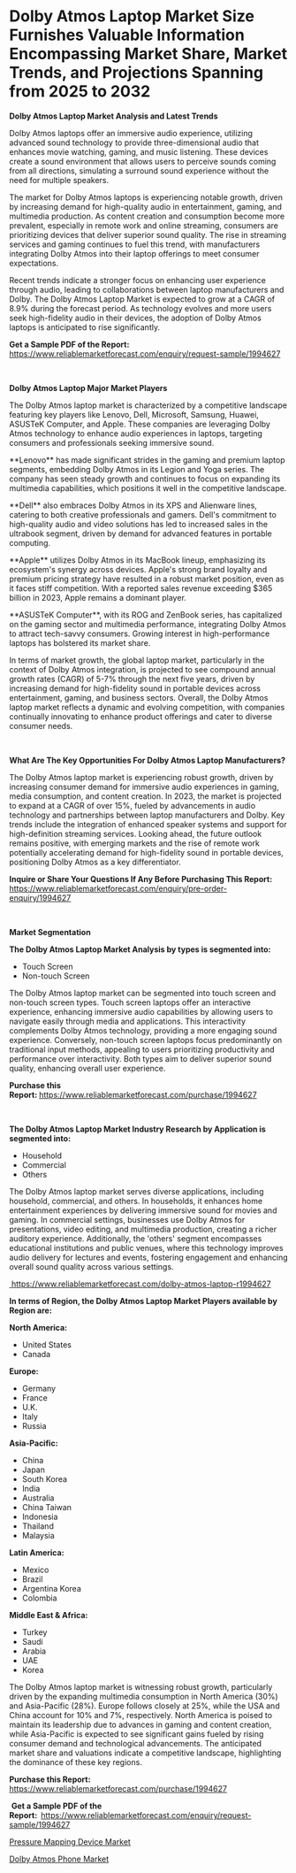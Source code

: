 <p><h1>Dolby Atmos Laptop Market Size Furnishes Valuable Information Encompassing Market Share, Market Trends, and Projections Spanning from 2025 to 2032</h1></p><p><strong>Dolby Atmos Laptop Market Analysis and Latest Trends</strong></p>
<p><p>Dolby Atmos laptops offer an immersive audio experience, utilizing advanced sound technology to provide three-dimensional audio that enhances movie watching, gaming, and music listening. These devices create a sound environment that allows users to perceive sounds coming from all directions, simulating a surround sound experience without the need for multiple speakers.</p><p>The market for Dolby Atmos laptops is experiencing notable growth, driven by increasing demand for high-quality audio in entertainment, gaming, and multimedia production. As content creation and consumption become more prevalent, especially in remote work and online streaming, consumers are prioritizing devices that deliver superior sound quality. The rise in streaming services and gaming continues to fuel this trend, with manufacturers integrating Dolby Atmos into their laptop offerings to meet consumer expectations.</p><p>Recent trends indicate a stronger focus on enhancing user experience through audio, leading to collaborations between laptop manufacturers and Dolby. The Dolby Atmos Laptop Market is expected to grow at a CAGR of 8.9% during the forecast period. As technology evolves and more users seek high-fidelity audio in their devices, the adoption of Dolby Atmos laptops is anticipated to rise significantly.</p></p>
<p><strong>Get a Sample PDF of the Report:&nbsp;</strong> <a href="https://www.reliablemarketforecast.com/enquiry/request-sample/1994627?utm_campaign=1899&utm_medium=2&utm_source=Github&utm_content=ia&utm_term=11022025&utm_id=dolby-atmos-laptop">https://www.reliablemarketforecast.com/enquiry/request-sample/1994627</a></p>
<p>&nbsp;</p>
<p><strong>Dolby Atmos Laptop Major Market Players</strong></p>
<p><p>The Dolby Atmos laptop market is characterized by a competitive landscape featuring key players like Lenovo, Dell, Microsoft, Samsung, Huawei, ASUSTeK Computer, and Apple. These companies are leveraging Dolby Atmos technology to enhance audio experiences in laptops, targeting consumers and professionals seeking immersive sound.</p><p>**Lenovo** has made significant strides in the gaming and premium laptop segments, embedding Dolby Atmos in its Legion and Yoga series. The company has seen steady growth and continues to focus on expanding its multimedia capabilities, which positions it well in the competitive landscape.</p><p>**Dell** also embraces Dolby Atmos in its XPS and Alienware lines, catering to both creative professionals and gamers. Dell's commitment to high-quality audio and video solutions has led to increased sales in the ultrabook segment, driven by demand for advanced features in portable computing.</p><p>**Apple** utilizes Dolby Atmos in its MacBook lineup, emphasizing its ecosystem's synergy across devices. Apple's strong brand loyalty and premium pricing strategy have resulted in a robust market position, even as it faces stiff competition. With a reported sales revenue exceeding $365 billion in 2023, Apple remains a dominant player.</p><p>**ASUSTeK Computer**, with its ROG and ZenBook series, has capitalized on the gaming sector and multimedia performance, integrating Dolby Atmos to attract tech-savvy consumers. Growing interest in high-performance laptops has bolstered its market share.</p><p>In terms of market growth, the global laptop market, particularly in the context of Dolby Atmos integration, is projected to see compound annual growth rates (CAGR) of 5-7% through the next five years, driven by increasing demand for high-fidelity sound in portable devices across entertainment, gaming, and business sectors. Overall, the Dolby Atmos laptop market reflects a dynamic and evolving competition, with companies continually innovating to enhance product offerings and cater to diverse consumer needs.</p></p>
<p>&nbsp;</p>
<p><strong>What Are The Key Opportunities For Dolby Atmos Laptop Manufacturers?</strong></p>
<p><p>The Dolby Atmos laptop market is experiencing robust growth, driven by increasing consumer demand for immersive audio experiences in gaming, media consumption, and content creation. In 2023, the market is projected to expand at a CAGR of over 15%, fueled by advancements in audio technology and partnerships between laptop manufacturers and Dolby. Key trends include the integration of enhanced speaker systems and support for high-definition streaming services. Looking ahead, the future outlook remains positive, with emerging markets and the rise of remote work potentially accelerating demand for high-fidelity sound in portable devices, positioning Dolby Atmos as a key differentiator.</p></p>
<p><strong>Inquire or Share Your Questions If Any Before Purchasing This Report:</strong> <a href="https://www.reliablemarketforecast.com/enquiry/pre-order-enquiry/1994627?utm_campaign=1899&utm_medium=2&utm_source=Github&utm_content=ia&utm_term=11022025&utm_id=dolby-atmos-laptop">https://www.reliablemarketforecast.com/enquiry/pre-order-enquiry/1994627</a></p>
<p>&nbsp;</p>
<p><strong>Market Segmentation</strong></p>
<p><strong>The Dolby Atmos Laptop Market Analysis by types is segmented into:</strong></p>
<p><ul><li>Touch Screen</li><li>Non-touch Screen</li></ul></p>
<p><p>The Dolby Atmos laptop market can be segmented into touch screen and non-touch screen types. Touch screen laptops offer an interactive experience, enhancing immersive audio capabilities by allowing users to navigate easily through media and applications. This interactivity complements Dolby Atmos technology, providing a more engaging sound experience. Conversely, non-touch screen laptops focus predominantly on traditional input methods, appealing to users prioritizing productivity and performance over interactivity. Both types aim to deliver superior sound quality, enhancing overall user experience.</p></p>
<p><strong>Purchase this Report:&nbsp;</strong><a href="https://www.reliablemarketforecast.com/purchase/1994627?utm_campaign=1899&utm_medium=2&utm_source=Github&utm_content=ia&utm_term=11022025&utm_id=dolby-atmos-laptop">https://www.reliablemarketforecast.com/purchase/1994627</a></p>
<p>&nbsp;</p>
<p><strong>The Dolby Atmos Laptop Market Industry Research by Application is segmented into:</strong></p>
<p><ul><li>Household</li><li>Commercial</li><li>Others</li></ul></p>
<p><p>The Dolby Atmos laptop market serves diverse applications, including household, commercial, and others. In households, it enhances home entertainment experiences by delivering immersive sound for movies and gaming. In commercial settings, businesses use Dolby Atmos for presentations, video editing, and multimedia production, creating a richer auditory experience. Additionally, the 'others' segment encompasses educational institutions and public venues, where this technology improves audio delivery for lectures and events, fostering engagement and enhancing overall sound quality across various settings.</p></p>
<p><a href="https://www.reliablemarketforecast.com/dolby-atmos-laptop-r1994627?utm_campaign=1899&utm_medium=2&utm_source=Github&utm_content=ia&utm_term=11022025&utm_id=dolby-atmos-laptop">&nbsp;https://www.reliablemarketforecast.com/dolby-atmos-laptop-r1994627</a></p>
<p><strong>In terms of Region, the Dolby Atmos Laptop Market Players available by Region are:</strong></p>
<p>
    <p> <strong> North America: </strong>
        <ul>
            <li>United States</li>
            <li>Canada</li>
        </ul>
        </p> 
    <p> <strong> Europe: </strong>
        <ul>
            <li>Germany</li>
            <li>France</li>
            <li>U.K.</li>
            <li>Italy</li>
            <li>Russia</li>
        </ul>
        </p> 
    <p> <strong> Asia-Pacific: </strong>
        <ul>
            <li>China</li>
            <li>Japan</li>
            <li>South Korea</li>
            <li>India</li>
            <li>Australia</li>
            <li>China Taiwan</li>
            <li>Indonesia</li>
            <li>Thailand</li>
            <li>Malaysia</li>
        </ul>
        </p> 
    <p> <strong> Latin America: </strong>
        <ul>
            <li>Mexico</li>
            <li>Brazil</li>
            <li>Argentina Korea</li>
            <li>Colombia</li>
        </ul>
        </p> 
    <p> <strong> Middle East & Africa: </strong>
        <ul>
            <li>Turkey</li>
            <li>Saudi</li>
            <li>Arabia</li>
            <li>UAE</li>
            <li>Korea</li>
        </ul>
    </p>
    </p>
<p><p>The Dolby Atmos laptop market is witnessing robust growth, particularly driven by the expanding multimedia consumption in North America (30%) and Asia-Pacific (28%). Europe follows closely at 25%, while the USA and China account for 10% and 7%, respectively. North America is poised to maintain its leadership due to advances in gaming and content creation, while Asia-Pacific is expected to see significant gains fueled by rising consumer demand and technological advancements. The anticipated market share and valuations indicate a competitive landscape, highlighting the dominance of these key regions.</p></p>
<p><strong>Purchase this Report: </strong><a href="https://www.reliablemarketforecast.com/purchase/1994627?utm_campaign=1899&utm_medium=2&utm_source=Github&utm_content=ia&utm_term=11022025&utm_id=dolby-atmos-laptop">https://www.reliablemarketforecast.com/purchase/1994627</a></p>
<p>&nbsp;<strong>Get a Sample PDF of the Report:&nbsp;&nbsp;</strong><a href="https://www.reliablemarketforecast.com/enquiry/request-sample/1994627?utm_campaign=1899&utm_medium=2&utm_source=Github&utm_content=ia&utm_term=11022025&utm_id=dolby-atmos-laptop">https://www.reliablemarketforecast.com/enquiry/request-sample/1994627</a></p>
<p><strong></strong></p>
<p><p><a href="https://github.com/jakussheilrw/Market-Research-Report-List-1/blob/main/pressure-mapping-device-market.md?utm_campaign=1899&utm_medium=2&utm_source=Github&utm_content=ia&utm_term=11022025&utm_id=dolby-atmos-laptop">Pressure Mapping Device Market</a></p><p><a href="https://github.com/YashRP12/Market-Research-Report-List-7/blob/main/dolby-atmos-phone-market.md?utm_campaign=1899&utm_medium=2&utm_source=Github&utm_content=ia&utm_term=11022025&utm_id=dolby-atmos-laptop">Dolby Atmos Phone Market</a></p></p>